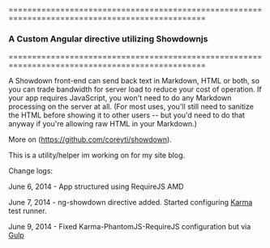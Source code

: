 ================================================================================================
### A Custom Angular directive utilizing Showdownjs 
================================================================================================
 
 
A Showdown front-end can send back text in Markdown, HTML or both, so you can trade bandwidth for server load to reduce your cost of operation. If your app requires JavaScript, you won't need to do any Markdown processing on the server at all. (For most uses, you'll still need to sanitize the HTML before showing it to other users -- but you'd need to do that anyway if you're allowing raw HTML in your Markdown.)

More on (https://github.com/coreyti/showdown). 


This is a utility/helper im working on for my site blog.

Change logs:

June 6, 2014 - App structured using RequireJS AMD

June 7, 2014 - ng-showdown directive added. Started configuring [Karma](karma-runner.github.io) test runner.

June 9, 2014 - Fixed Karma-PhantomJS-RequireJS configuration but via [Gulp](http://gulpjs.com)
